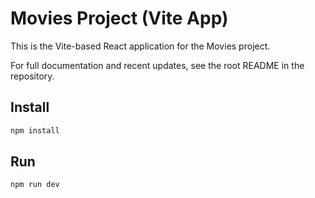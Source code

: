 # Movies Project (Vite App)

This is the Vite-based React application for the Movies project.

For full documentation and recent updates, see the root README in the repository.

## Install
```bash
npm install
```

## Run
```bash
npm run dev
```
